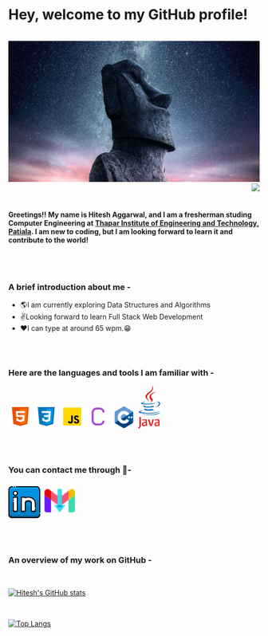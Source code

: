 # Hey, welcome to my GitHub profile!

<br />

<img src="./images/0294.jpg" alt="Banner" width="1000">

<br />

<img align="right" src="https://komarev.com/ghpvc/?username=rishabhgl&color=orange" />


<br />
<br />

#### Greetings!! My name is Hitesh Aggarwal, and I am a fresherman studing Computer Engineering at [Thapar Institute of Engineering and Technology, Patiala](https://www.thapar.edu/). I am new to coding, but I am looking forward to learn it and contribute to the world!

<br />
<br />

### A brief introduction about me -
* 🌎I am currently exploring Data Structures and Algorithms
* ✌️Looking forward to learn Full Stack Web Development
* ❤️I can type at around 65 wpm.😁

<br />
<br />

### Here are the languages and tools I am familiar with -
![HTML](./images/html.png)
![CSS](./images/css.png)
![Javascript](./images/javascript.png)
![C](./images/c.png)
<img src="./images/c++.png" alt="C++" width="48" />
<img src="./images/java-logo3.png" alt="Java" width="48" />

<br />
<br />

### You can contact me through 📝-
[![LinkedIn](./images/linkedin.png)](https://www.linkedin.com/in/hitesh-aggarwal-808015239/)
<a href="mailto:aggarwal33231@gmail.com">
        <img src="./images/gmail.png" width="70" />
</a>

<br />
<br />

### An overview of my work on GitHub -

<br />

[![Hitesh's GitHub stats](https://github-readme-stats.vercel.app/api?username=Hitesh-Aggarwal&show_icons=true&theme=gruvbox)](https://github.com/api/Hitesh-Aggarwal/github-readme-stats)

<br />

[![Top Langs](https://github-readme-stats.vercel.app/api/top-langs/?username=Hitesh-Aggarwal&show_icons=true&theme=gruvbox)](https://github.com/\Hitesh-Aggarwal/github-readme-stats)


